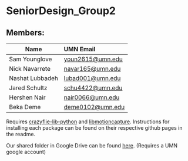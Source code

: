 # SeniorDesign_Group2

## Members:
| Name              | UMN Email             |
| ----------------- | :-------------------- |
| Sam Younglove     | youn2615@umn.edu      |
| Nick Navarrete    | navar165@umn.edu      |
| Nashat Lubbadeh   | lubad001@umn.edu      |
| Jared Schultz     | schu4422@umn.edu      |
| Hershen Nair      | nair0066@umn.edu      |
| Beka Deme         | deme0102@umn.edu      |


Requires [crazyflie-lib-python](https://github.com/bitcraze/crazyflie-lib-python) and [libmotioncapture](https://github.com/IMRCLab/libmotioncapture). Instructions for installing each package can be found on their respective github pages in the readme.

Our shared folder in Google Drive can be found [here](https://drive.google.com/drive/u/0/folders/1BkDMDv6y58tHEz6p9y0mAqqVNIxwarCQ). (Requires a UMN google account)
